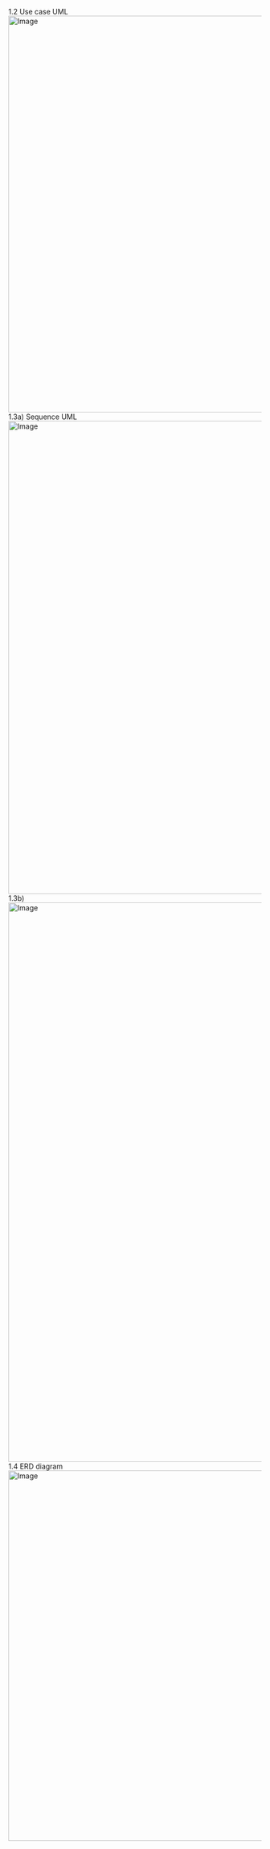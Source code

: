 1.2 Use case UML <img width="625" height="789" alt="Image" src="https://github.com/user-attachments/assets/842d85d2-1f23-4b74-8a32-dbc69bcaff7c" />
1.3a) Sequence UML <img width="1351" height="941" alt="Image" src="https://github.com/user-attachments/assets/42af9995-e3ef-4d8b-b2c4-716808fabc7e" />
1.3b) <img width="1121" height="1113" alt="Image" src="https://github.com/user-attachments/assets/9cbc8677-d770-4645-9996-6c94e827f89f" />
1.4 ERD diagram <img width="911" height="737" alt="Image" src="https://github.com/user-attachments/assets/b5b15a37-f7a6-4f0f-883e-37a9020af04c" />
